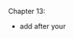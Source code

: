 Chapter 13:

* add <noscript></noscript> after your <script> tab could offer alternative HTMLfor user who disables/not support javascript

* Put javascript into head section ensure it s always ready to go

* n *= 1  // Convert 'n' into a number
* n += "" // Convert 'n' into a string

* Use the prototype keyword -> just like static keyword in JAVA
